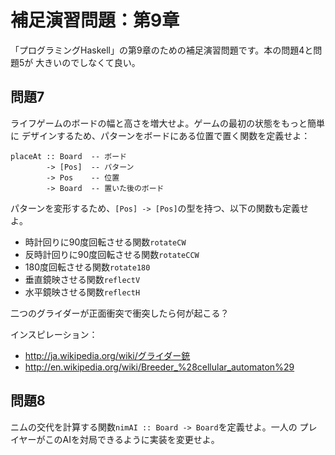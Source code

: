 補足演習問題：第9章
===================

「プログラミングHaskell」の第9章のための補足演習問題です。本の問題4と問題5が
大きいのでしなくて良い。

問題7
-----

ライフゲームのボードの幅と高さを増大せよ。ゲームの最初の状態をもっと簡単に
デザインするため、パターンをボードにある位置で置く関数を定義せよ：

    placeAt :: Board  -- ボード
            -> [Pos]  -- パターン
            -> Pos    -- 位置
            -> Board  -- 置いた後のボード

パターンを変形するため、`[Pos] -> [Pos]`の型を持つ、以下の関数も定義せよ。

* 時計回りに90度回転させる関数`rotateCW`
* 反時計回りに90度回転させる関数`rotateCCW`
* 180度回転させる関数`rotate180`
* 垂直鏡映させる関数`reflectV`
* 水平鏡映させる関数`reflectH`

二つのグライダーが正面衝突で衝突したら何が起こる？

インスピレーション：

* http://ja.wikipedia.org/wiki/グライダー銃
* http://en.wikipedia.org/wiki/Breeder_%28cellular_automaton%29

問題8
-----

ニムの交代を計算する関数`nimAI :: Board -> Board`を定義せよ。一人の
プレイヤーがこのAIを対局できるように実装を変更せよ。
